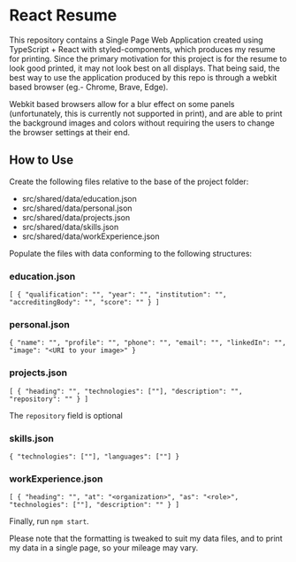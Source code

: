 # React Resume

This repository contains a Single Page Web Application created using TypeScript + React with styled-components, which produces my resume for printing. Since the primary motivation for this project is for the resume to look good printed, it may not look best on all displays. That being said, the best way to use the application produced by this repo is through a webkit based browser (eg.- Chrome, Brave, Edge).

Webkit based browsers allow for a blur effect on some panels (unfortunately, this is currently not supported in print), and are able to print the background images and colors without requiring the users to change the browser settings at their end.

## How to Use

Create the following files relative to the base of the project folder:

- src/shared/data/education.json
- src/shared/data/personal.json
- src/shared/data/projects.json
- src/shared/data/skills.json
- src/shared/data/workExperience.json

Populate the files with data conforming to the following structures:

### education.json

`[ { "qualification": "", "year": "", "institution": "", "accreditingBody": "", "score": "" } ]`

### personal.json

`{ "name": "", "profile": "", "phone": "", "email": "", "linkedIn": "", "image": "<URI to your image>" }`

### projects.json

`[ { "heading": "", "technologies": [""], "description": "", "repository": "" } ]`

The `repository` field is optional

### skills.json

`{ "technologies": [""], "languages": [""] }`

### workExperience.json

`[ { "heading": "", "at": "<organization>", "as": "<role>", "technologies": [""], "description": "" } ]`

Finally, run `npm start`.

Please note that the formatting is tweaked to suit my data files, and to print my data in a single page, so your mileage may vary.
